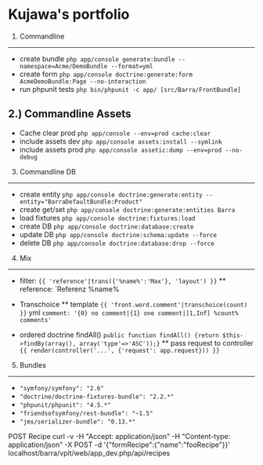 Kujawa's portfolio
===================

1) Commandline
---------------
  * create bundle       `php app/console generate:bundle --namespace=Acme/DemoBundle --format=yml`
  * create form         `php app/console doctrine:generate:form AcmeDemoBundle:Page --no-interaction`
  * run phpunit tests   `php bin/phpunit -c app/ [src/Barra/FrontBundle]`

2.) Commandline Assets
-----------------------
  * Cache clear prod    `php app/console --env=prod cache:clear`
  * include assets dev  `php app/console assets:install --symlink`
  * include assets prod `php app/console assetic:dump --env=prod --no-debug`

3) Commandline DB
------------------
  * create entity       `php app/console doctrine:generate:entity --entity="BarraDefaultBundle:Product"`
  * create get/set      `php app/console doctrine:generate:entities Barra`
  * load fixtures       `php app/console doctrine:fixtures:load`
  * create DB           `php app/console doctrine:database:create`
  * update DB           `php app/console doctrine:schema:update --force`
  * delete DB           `php app/console doctrine:database:drop --force`

4) Mix
-------
  * filter: `{{ 'reference'|trans({'%name%':'Max'}, 'layout') }}`
  ** reference: `Referenz %name%

  * Transchoice
  ** template `{{ 'front.word.comment'|transchoice(count) }}` yml `comment: '{0} no comment|{1} one comment|]1,Inf] %count% comments'`

  * ordered doctrine findAll()  `public function findAll() {return $this->findBy(array(), array('type'=>'ASC'));}`
  ** pass request to controller `{{ render(controller('...', {'request': app.request})) }}`


5) Bundles
-----------
  * `"symfony/symfony": "2.6"`
  * `"doctrine/doctrine-fixtures-bundle": "2.2.*"`
  * `"phpunit/phpunit": "4.5.*"`
  * `"friendsofsymfony/rest-bundle": "~1.5"`
  * `"jms/serializer-bundle": "0.13.*"`

POST Recipe
curl -v -H "Accept: application/json" -H "Content-type: application/json" -X POST -d '{"formRecipe":{"name":"fooRecipe"}}' localhost/barra/vpit/web/app_dev.php/api/recipes